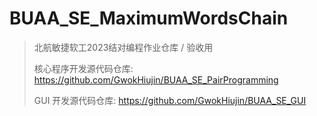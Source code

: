 # BUAA_SE_MaximumWordsChain
> 北航敏捷软工2023结对编程作业仓库 / 验收用
>
> 核心程序开发源代码仓库: https://github.com/GwokHiujin/BUAA_SE_PairProgramming
>
> GUI 开发源代码仓库: https://github.com/GwokHiujin/BUAA_SE_GUI
>